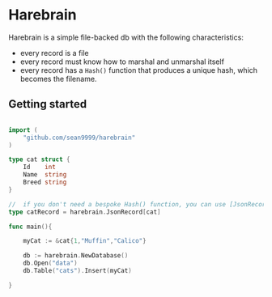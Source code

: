 # Harebrain

Harebrain is a simple file-backed db with the following characteristics:

- every record is a file
- every record must know how to marshal and unmarshal itself
- every record has a `Hash()` function that produces a unique hash, which becomes the filename.

## Getting started

```go

import (
    "github.com/sean9999/harebrain"
)

type cat struct {
	Id    int
	Name  string
	Breed string
}

//  if you don't need a bespoke Hash() function, you can use [JsonRecord]
type catRecord = harebrain.JsonRecord[cat]

func main(){

    myCat := &cat{1,"Muffin","Calico"}

    db := harebrain.NewDatabase()
    db.Open("data")
    db.Table("cats").Insert(myCat)

}

```

